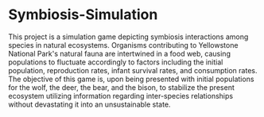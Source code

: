 # Symbiosis-Simulation
This project is a simulation game depicting symbiosis interactions among species in natural ecosystems. Organisms contributing to Yellowstone National Park's natural fauna are intertwined in a food web, causing populations to fluctuate accordingly to factors including the initial population, reproduction rates, infant survival rates, and consumption rates. The objective of this game is, upon being presented with initial populations for the wolf, the deer, the bear, and the bison, to stabilize the present ecosystem utilizing information regarding inter-species relationships without devastating it into an unsustainable state.
